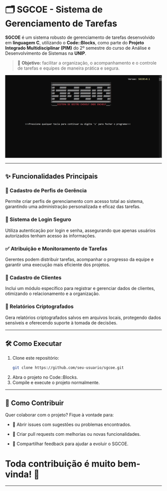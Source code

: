 
# 🗂️ SGCOE - Sistema de Gerenciamento de Tarefas

**SGCOE** é um sistema robusto de gerenciamento de tarefas desenvolvido em **linguagem C**, utilizando o **Code::Blocks**, como parte do **Projeto Integrado Multidisciplinar (PIM)** do 2º semestre do curso de Análise e Desenvolvimento de Sistemas na **UNIP**.

> 🎯 **Objetivo:** facilitar a organização, o acompanhamento e o controle de tarefas e equipes de maneira prática e segura.

<p align="center">
  <img src="Prints de tela/TelaInicial.png" alt="Imagem de Demostração" width="800"/>
</p>

---

## ✨ Funcionalidades Principais

### 👤 Cadastro de Perfis de Gerência  
Permite criar perfis de gerenciamento com acesso total ao sistema, garantindo uma administração personalizada e eficaz das tarefas.

### 🔐 Sistema de Login Seguro  
Utiliza autenticação por login e senha, assegurando que apenas usuários autorizados tenham acesso às informações.

### ✅ Atribuição e Monitoramento de Tarefas  
Gerentes podem distribuir tarefas, acompanhar o progresso da equipe e garantir uma execução mais eficiente dos projetos.

### 🧾 Cadastro de Clientes  
Inclui um módulo específico para registrar e gerenciar dados de clientes, otimizando o relacionamento e a organização.

### 📄 Relatórios Criptografados  
Gera relatórios criptografados salvos em arquivos locais, protegendo dados sensíveis e oferecendo suporte à tomada de decisões.

---

## 🛠️ Como Executar

1. Clone este repositório:
   ```bash
   git clone https://github.com/seu-usuario/sgcoe.git
2. Abra o projeto no Code::Blocks.
3. Compile e execute o projeto normalmente.

---

## 🤝 Como Contribuir
Quer colaborar com o projeto? Fique à vontade para:

- 🐛 Abrir issues com sugestões ou problemas encontrados.

- 🔀 Criar pull requests com melhorias ou novas funcionalidades.

- 💬 Compartilhar feedback para ajudar a evoluir o SGCOE.

# Toda contribuição é muito bem-vinda! 🙌

---
